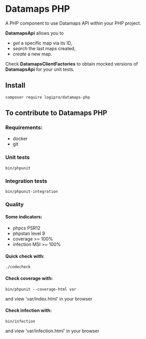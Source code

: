 # Datamaps PHP

A PHP component to use Datamaps API within your PHP project.

**DatamapsApi** allows you to 
* *get* a specific map via its ID, 
* *search* the last maps created,
* *create* a new map.

Check **DatamapsClientFactories** to obtain mocked versions of **DatamapsApi** for your unit tests.

## Install

```shell
composer require logipro/datamaps-php
```

## To contribute to Datamaps PHP
### Requirements:
* docker
* git

### Unit tests
```shell
bin/phpunit
```

### Integration tests
```shell
bin/phpunit-integration
```

### Quality
#### Some indicators:
* phpcs PSR12
* phpstan level 9
* coverage >= 100%
* infection MSI >= 100%


#### Quick check with:
```shell
./codecheck
```


#### Check coverage with:
```shell
bin/phpunit --coverage-html var
```
and view 'var/index.html' in your browser


#### Check infection with:
```shell
bin/infection
```
and view 'var/infection.html' in your browser